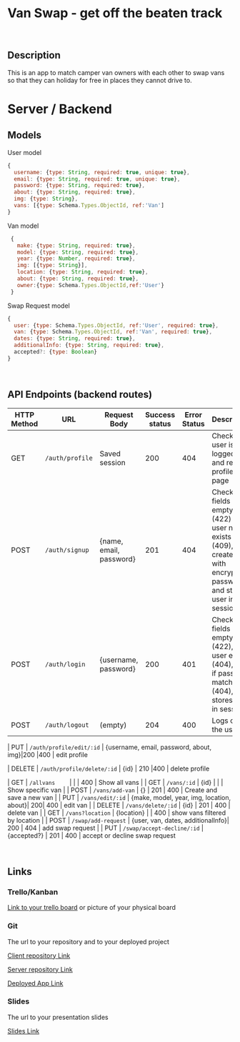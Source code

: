 # Van Swap - get off the beaten track

<br>

## Description

This is an app to match camper van owners with each other to swap vans so that they can holiday for free in places they cannot drive to.


# Server / Backend


## Models

User model

```javascript
{
  username: {type: String, required: true, unique: true},
  email: {type: String, required: true, unique: true},
  password: {type: String, required: true},
  about: {type: String, required: true},
  img: {type: String},
  vans: [{type: Schema.Types.ObjectId, ref:'Van']
}
```



Van model

```javascript
 {
   make: {type: String, required: true},
   model: {type: String, required: true},
   year: {type: Number, required: true},
   img: [{type: String}],
   location: {type: String, required: true},
   about: {type: String, required: true},
   owner:{type: Schema.Types.ObjectId,ref:'User'}
 }
```



Swap Request model

```javascript
{
  user: {type: Schema.Types.ObjectId, ref:'User', required: true},
  van: {type: Schema.Types.ObjectId, ref:'Van', required: true},
  dates: {type: String, required: true},
  additionalInfo: {type: String, required: true},
  accepted?: {type: Boolean}
}
```

<br>


## API Endpoints (backend routes)

| HTTP Method | URL                         | Request Body                 | Success status | Error Status | Description                                                  |
| ----------- | --------------------------- | ---------------------------- | -------------- | ------------ | ------------------------------------------------------------ |
| GET         | `/auth/profile    `           | Saved session                | 200            | 404          | Check if user is logged in and return profile page           |
| POST        | `/auth/signup`                | {name, email, password}      | 201            | 404          | Checks if fields not empty (422) and user not exists (409), then create user with encrypted password, and store user in session |
| POST        | `/auth/login`                 | {username, password}         | 200            | 401          | Checks if fields not empty (422), if user exists (404), and if password matches (404), then stores user in session |
| POST        | `/auth/logout`                | (empty)                      | 204            | 400          | Logs out the user  

| PUT         | `/auth/profile/edit/:id`      | {username, email, password, about, img}|200   |400           | edit profile

| DELETE      | `/auth/profile/delete/:id`    | {id}                         | 210            |400           | delete profile

| GET         | `/allvans    `                |                              |                | 400          | Show all vans                                        |
| GET         | `/vans/:id`                   | {id}                         |                |              | Show specific van                                     |
| POST        | `/vans/add-van`               | {}                           | 201            | 400          | Create and save a new van                             |
| PUT         | `/vans/edit/:id`              | {make, model, year, img, location, about}| 200| 400          | edit van                                              |
| DELETE      | `/vans/delete/:id`            | {id}                         | 201            | 400          | delete van                                            |
| GET         | `/vans?location`              |  {location}                  |                | 400          | show vans filtered by location                                                    |
| POST        | `/swap/add-request`           | {user, van, dates, additionalInfo}| 200       | 404          | add swap request                                                   |
| PUT         | `/swap/accept-decline/:id`    | {accepted?}                  | 201            | 400          | accept or decline swap request                       

<br>


## Links

### Trello/Kanban

[Link to your trello board](https://trello.com/b/PBqtkUFX/curasan) 
or picture of your physical board

### Git

The url to your repository and to your deployed project

[Client repository Link](https://github.com/screeeen/project-client)

[Server repository Link](https://github.com/screeeen/project-server)

[Deployed App Link](http://heroku.com)

### Slides

The url to your presentation slides

[Slides Link](http://slides.com)







